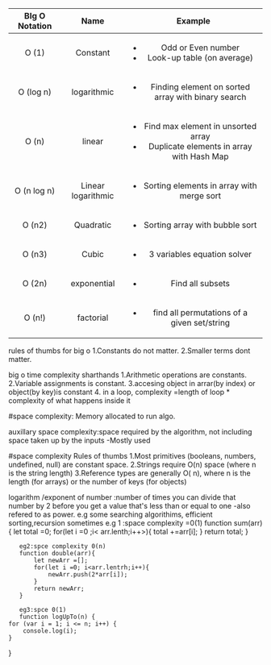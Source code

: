 |BIg O Notation |  Name  |Example |
|:--:|:--:|:--:|
| O (1) |Constant |<ul><li>Odd or Even number</li> <li>Look-up table (on average)</li></ul> |
| O (log n) |logarithmic |<ul> <li> Finding element on sorted array with binary search</li></ul> |
| O (n) |linear  |<ul><li>Find max element in unsorted array</li> <li>Duplicate elements in array with Hash Map</li></ul> |
| O (n log n) |Linear logarithmic |<ul><li> Sorting elements in array with merge sort</li> </ul> |
| O (n2) |Quadratic |<ul> <li>Sorting array with bubble sort</li></ul> |
| O (n3) |Cubic |<ul><li>3 variables equation solver</li></ul> |
| O (2n) |exponential |<ul><li> Find all subsets</li></ul> |
| O (n!) |factorial |<ul><li>find all permutations of a given set/string</li></ul> |


rules of thumbs for big o
 1.Constants do not matter.
 2.Smaller terms dont matter.
 
 big o  time complexity sharthands 
 1.Arithmetic operations are constants.
 2.Variable assignments is constant.
3.accesing object in arrar(by index) or object(by key)is constant
4. in a loop,  complexity =length of loop * complexity of what happens inside it

#space complexity:
Memory allocated to run algo.

auxillary space complexity:space required by the algorithm, not including space taken up by the inputs
-Mostly used

#space complexity Rules of thumbs
1.Most primitives (booleans, numbers, undefined, null) are constant space.
2.Strings require O(n) space (where n is the string length)
3.Reference types are generally O( n), where n is the length (for arrays) or the number of keys (for objects)

logarithm /exponent of number :number of times you can divide that number by 2 before you get a value that's less than or equal to one
-also refered to as power.
        e.g some searching algorithims, efficient sorting,recursion sometimes
       e.g 1 :space complexity =0(1)
       function sum(arr){
           let total =0;
           for(let i =0 ;i< arr.lenth;i++>){
               total +=arr[i];
           }
           return total;
       } 

       eg2:spce complexity 0(n)
       function double(arr){
           let newArr =[];
           for(let i =0; i<arr.lentrh;i++){
               newArr.push(2*arr[i]);
           }
           return newArr;
       }

       eg3:spce 0(1)
       function logUpTo(n) {
    for (var i = 1; i <= n; i++) {
        console.log(i);
    }
}